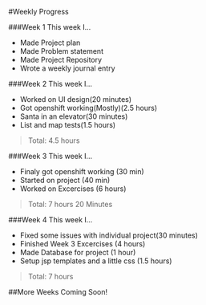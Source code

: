#Weekly Progress

###Week 1
This week I...

- Made Project plan
- Made Problem statement
- Made Project Repository
- Wrote a weekly journal entry

###Week 2
This week I...

- Worked on UI design(20 minutes)
- Got openshift working(Mostly)(2.5 hours)
- Santa in an elevator(30 minutes)
- List and map tests(1.5 hours)
> Total: 4.5 hours

###Week 3
This week I...

- Finaly got openshift working (30 min)
- Started on project (40 min)
- Worked on Excercises (6 hours)
> Total: 7 hours 20 Minutes

###Week 4
This week I...

- Fixed some issues with individual project(30 minutes)
- Finished Week 3 Excercises (4 hours)
- Made Database for project (1 hour)
- Setup jsp templates and a little css (1.5 hours)
> Total: 7 hours


##More Weeks Coming Soon!